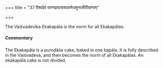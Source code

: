 +++
title = "37 वैश्वदेवं वरुणप्रघाससाकमेधशुनासीरीयाणाम्"

+++

The Vaiśvadevika Ekakapāla is the norm for all Ekakapālas.

#####  Commentary

The Ekakapāla is a puroḍāśa cake, baked in one kapāla. It is fully described in the Vaiśvadeva, and then becomes the norm of all Ekakapālas. An ekakapāla cake is not divided.
